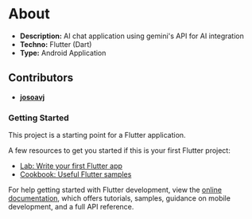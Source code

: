 # About

- **Description:** AI chat application using gemini's API for AI integration 
- **Techno:** Flutter (Dart)
- **Type:** Android Application

## Contributors

- **[josoavj](https://github.com/josoavj)**


### Getting Started

This project is a starting point for a Flutter application.

A few resources to get you started if this is your first Flutter project:

- [Lab: Write your first Flutter app](https://docs.flutter.dev/get-started/codelab)
- [Cookbook: Useful Flutter samples](https://docs.flutter.dev/cookbook)

For help getting started with Flutter development, view the
[online documentation](https://docs.flutter.dev/), which offers tutorials,
samples, guidance on mobile development, and a full API reference.
